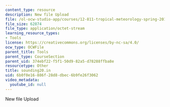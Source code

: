 ```yaml
---
content_type: resource
description: New file Upload
file: /ol-ocw-studio-app/courses/12-811-tropical-meteorology-spring-2011/6b0f0e16886f28d8dbec6b9fe26f3062_sounding20.in
file_size: 62874
file_type: application/octet-stream
learning_resource_types:
- Tools
license: https://creativecommons.org/licenses/by-nc-sa/4.0/
ocw_type: OCWFile
parent_title: Tools
parent_type: CourseSection
parent_uid: 374ebf22-f5f1-50d9-82a5-d78288ffba8e
resourcetype: Other
title: sounding20.in
uid: 6b0f0e16-886f-28d8-dbec-6b9fe26f3062
video_metadata:
  youtube_id: null
---
```

New file Upload
